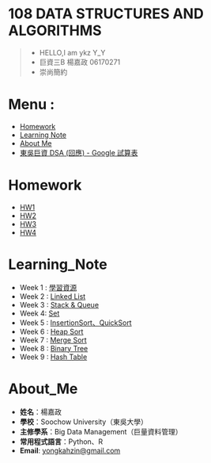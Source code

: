 # 108 DATA STRUCTURES AND ALGORITHMS
>* HELLO,I am ykz Y_Y
>* 巨資三B 楊嘉政 06170271
>* 崇尚簡約

# Menu :
* [Homework](#Homework)
* [Learning Note](#Learning_Note)
* [About Me](#About_Me)
* [東吳巨資 DSA (回應) - Google 試算表](https://docs.google.com/spreadsheets/d/1GUElSFg_KrUj2FxwP_iZsR5pF9t9MygTaHcKXfSt4sg/edit#gid=984502850)
 
# Homework
* [HW1](https://github.com/ykz0608/DSA/tree/master/HW1)
* [HW2](https://github.com/ykz0608/DSA/tree/master/HW2)
* [HW3](https://github.com/ykz0608/DSA/tree/master/HW3)
* [HW4](https://github.com/ykz0608/DSA/tree/master/HW4)


# Learning_Note
* Week 1 : [學習資源](https://github.com/ykz0608/DSA/tree/master/week%201)
* Week 2 : [Linked List](https://github.com/ykz0608/DSA/tree/master/week%202)
* Week 3 : [Stack & Queue](https://github.com/ykz0608/DSA/tree/master/week%203)
* Week 4:  [Set](https://github.com/ykz0608/DSA/tree/master/week%204)
* Week 5 : [InsertionSort、QuickSort](https://github.com/ykz0608/DSA/tree/master/week%205)
* Week 6 : [Heap Sort](https://github.com/ykz0608/DSA/tree/master/week%206)
* Week 7 : [Merge Sort](https://github.com/ykz0608/DSA/tree/master/week%207)
* Week 8 : [Binary Tree](https://github.com/ykz0608/DSA/tree/master/week%208)
* Week 9 : [Hash Table](https://github.com/ykz0608/DSA/tree/master/week%209)
  
 
# About_Me
- **姓名**：楊嘉政
- **學校**：Soochow University（東吳大學）
- **主修學系**：Big Data Management（巨量資料管理）
- **常用程式語言**：Python、R
- **Email**: yongkahzin@gmail.com
